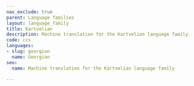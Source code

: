 ```yaml
---
nav_exclude: true
parent: Language families
layout: language_family
title: Kartvelian
description: Machine translation for the Kartvelian language family
code: ccs
languages:
- slug: georgian
  name: Georgian
seo:
  name: Machine translation for the Kartvelian language family

---
```


